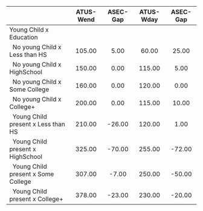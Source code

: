 
|                      |    ATUS-Wend |     ASEC-Gap |    ATUS-Wday |     ASEC-Gap |
| -------------------- | :----------: | :----------: | :----------: | :----------: |
| Young Child x Education |              |              |              |              |
| &nbsp;&nbsp;No young Child x Less than HS |       105.00 |         5.00 |        60.00 |        25.00 |
| &nbsp;&nbsp;No young Child x HighSchool |       150.00 |         0.00 |       115.00 |         5.00 |
| &nbsp;&nbsp;No young Child x Some College |       160.00 |         0.00 |       120.00 |         0.00 |
| &nbsp;&nbsp;No young Child x College+ |       200.00 |         0.00 |       115.00 |        10.00 |
| &nbsp;&nbsp;Young Child present x Less than HS |       210.00 |       -26.00 |       120.00 |         1.00 |
| &nbsp;&nbsp;Young Child present x HighSchool |       325.00 |       -70.00 |       255.00 |       -72.00 |
| &nbsp;&nbsp;Young Child present x Some College |       307.00 |        -7.00 |       250.00 |       -50.00 |
| &nbsp;&nbsp;Young Child present x College+ |       378.00 |       -23.00 |       230.00 |       -20.00 |

